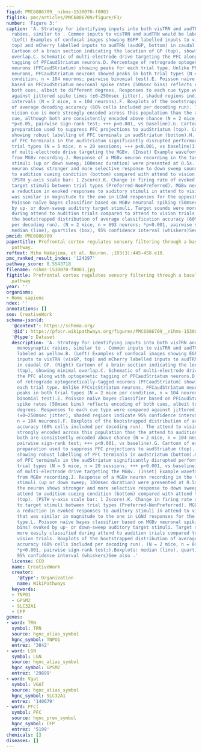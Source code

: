 ```yaml
---
figid: PMC6886709__nihms-1530070-f0003
figlink: pmc/articles/PMC6886709/figure/F3/
number: 'Figure 3:'
caption: 'A. Strategy for identifying inputs into both visTRN and audTRN using monosynaptic
  rabies, similar to . Common inputs to visTRN and audTRN would be labeled as yellow.B.
  (Left) Examples of confocal images showing EGFP labelled inputs to visTRN (visGP,
  top) and mCherry labelled inputs to audTRN (audGP, bottom) in caudal GP. (Right)
  Cartoon of a brain section indicating the location of GP (top), showing minimal
  overlap.C. Schematic of multi-electrode drive targeting the PFC along with optogenetic
  tagging of PFCaudStriatum neurons.D. Percentage of retrograde optogenetically-tagged
  neurons (PFCaudStriatum) showing peaks for each trial type. Unlike PFCvisStriatum
  neurons, PFCaudStriatum neurons showed peaks in both trial types (N = 2 mice per
  condition, n = 104 neurons; pairwise binomial test).E. Poisson naïve bayes classifier
  based on PFCaudStriatum neuronal spike rates (50msec bins) reflects encoding of
  both cues, albeit to different degrees. Responses to each cue type were compared
  against jittered spike times (±0–250msec jitter), shaded regions indicate 95% confidence
  intervals (N = 2 mice, n = 104 neurons).F. Boxplots of the bootstrapped distribution
  of average decoding accuracy (60% cells included per decoding run). The attend to
  vision cue is more strongly encoded across this population than the attend to audition
  cue, although both are consistently encoded above chance (N = 2 mice, n = 104 neurons;
  *p<0.05, pairwise sign-rank test; +++ p<0.001, vs baseline).G. Cartoon of experimental
  preparation used to suppress PFC projections to audStriatum (top). Confocal image
  showing robust labelling of PFC terminals in audStriatum (bottom).H. Suppression
  of PFC terminals in the audStriatum significantly disrupted performance on both
  trial types (N = 5 mice, n = 20 sessions; +++ p<0.001, vs baseline)I. Schematic
  of multi-electrode drive targeting the MGBv. (Inset) Example waveforms of RS neurons
  from MGBv recording.J. Response of a MGBv neuron recording in the task. Auditory
  stimuli (up or down sweep; 100msec duration) were presented at 0.5s. Note that the
  neuron shows stronger and more selective response to down sweep sound in the attend
  to audition cueing condition (bottom) compared with attend to vision condition (top).
  (PSTH y-axis scale bar: 1 Zscore).K. Change in firing rate of evoked responses to
  target stimuli between trial types (Preferred-NonPreferred). MGBv neurons showed
  a reduction in evoked responses to auditory stimuli in attend to vision trials that
  was similar in magnitude to the one in LGNd responses for the opposite trial type.L.
  Poisson naïve bayes classifier based on MGBv neuronal spiking (50msec bins) evoked
  by up- or down-sweep auditory target stimuli. Target sounds were more easily classified
  during attend to audition trials compared to attend to vision trials. Boxplots of
  the bootstrapped distribution of average classification accuracy (60% cells included
  per decoding run). (N = 2 mice, n = 693 neurons; *p<0.001, pairwise sign-rank test;).Boxplots:
  median (line), quartiles (box), 95% confidence interval (whiskers)See also .'
pmcid: PMC6886709
papertitle: Prefrontal cortex regulates sensory filtering through a basal ganglia-to-thalamus
  pathway.
reftext: Miho Nakajima, et al. Neuron. ;103(3):445-458.e10.
pmc_ranked_result_index: '124297'
pathway_score: 0.5543718
filename: nihms-1530070-f0003.jpg
figtitle: Prefrontal cortex regulates sensory filtering through a basal ganglia-to-thalamus
  pathway
year: ''
organisms:
- Homo sapiens
ndex: ''
annotations: []
seo: CreativeWork
schema-jsonld:
  '@context': https://schema.org/
  '@id': https://pfocr.wikipathways.org/figures/PMC6886709__nihms-1530070-f0003.html
  '@type': Dataset
  description: 'A. Strategy for identifying inputs into both visTRN and audTRN using
    monosynaptic rabies, similar to . Common inputs to visTRN and audTRN would be
    labeled as yellow.B. (Left) Examples of confocal images showing EGFP labelled
    inputs to visTRN (visGP, top) and mCherry labelled inputs to audTRN (audGP, bottom)
    in caudal GP. (Right) Cartoon of a brain section indicating the location of GP
    (top), showing minimal overlap.C. Schematic of multi-electrode drive targeting
    the PFC along with optogenetic tagging of PFCaudStriatum neurons.D. Percentage
    of retrograde optogenetically-tagged neurons (PFCaudStriatum) showing peaks for
    each trial type. Unlike PFCvisStriatum neurons, PFCaudStriatum neurons showed
    peaks in both trial types (N = 2 mice per condition, n = 104 neurons; pairwise
    binomial test).E. Poisson naïve bayes classifier based on PFCaudStriatum neuronal
    spike rates (50msec bins) reflects encoding of both cues, albeit to different
    degrees. Responses to each cue type were compared against jittered spike times
    (±0–250msec jitter), shaded regions indicate 95% confidence intervals (N = 2 mice,
    n = 104 neurons).F. Boxplots of the bootstrapped distribution of average decoding
    accuracy (60% cells included per decoding run). The attend to vision cue is more
    strongly encoded across this population than the attend to audition cue, although
    both are consistently encoded above chance (N = 2 mice, n = 104 neurons; *p<0.05,
    pairwise sign-rank test; +++ p<0.001, vs baseline).G. Cartoon of experimental
    preparation used to suppress PFC projections to audStriatum (top). Confocal image
    showing robust labelling of PFC terminals in audStriatum (bottom).H. Suppression
    of PFC terminals in the audStriatum significantly disrupted performance on both
    trial types (N = 5 mice, n = 20 sessions; +++ p<0.001, vs baseline)I. Schematic
    of multi-electrode drive targeting the MGBv. (Inset) Example waveforms of RS neurons
    from MGBv recording.J. Response of a MGBv neuron recording in the task. Auditory
    stimuli (up or down sweep; 100msec duration) were presented at 0.5s. Note that
    the neuron shows stronger and more selective response to down sweep sound in the
    attend to audition cueing condition (bottom) compared with attend to vision condition
    (top). (PSTH y-axis scale bar: 1 Zscore).K. Change in firing rate of evoked responses
    to target stimuli between trial types (Preferred-NonPreferred). MGBv neurons showed
    a reduction in evoked responses to auditory stimuli in attend to vision trials
    that was similar in magnitude to the one in LGNd responses for the opposite trial
    type.L. Poisson naïve bayes classifier based on MGBv neuronal spiking (50msec
    bins) evoked by up- or down-sweep auditory target stimuli. Target sounds were
    more easily classified during attend to audition trials compared to attend to
    vision trials. Boxplots of the bootstrapped distribution of average classification
    accuracy (60% cells included per decoding run). (N = 2 mice, n = 693 neurons;
    *p<0.001, pairwise sign-rank test;).Boxplots: median (line), quartiles (box),
    95% confidence interval (whiskers)See also .'
  license: CC0
  name: CreativeWork
  creator:
    '@type': Organization
    name: WikiPathways
  keywords:
  - TNPO1
  - GPSM2
  - SLC32A1
  - CFP
genes:
- word: TRN
  symbol: TRN
  source: hgnc_alias_symbol
  hgnc_symbol: TNPO1
  entrez: '3842'
- word: LGN
  symbol: LGN
  source: hgnc_alias_symbol
  hgnc_symbol: GPSM2
  entrez: '29899'
- word: Vgat
  symbol: VGAT
  source: hgnc_alias_symbol
  hgnc_symbol: SLC32A1
  entrez: '140679'
- word: PFC(
  symbol: PFC
  source: hgnc_prev_symbol
  hgnc_symbol: CFP
  entrez: '5199'
chemicals: []
diseases: []
---
```

